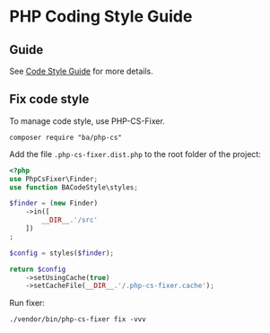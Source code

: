 # PHP Coding Style Guide

## Guide

See [Code Style Guide](code-style-guide.md) for more details.

## Fix code style

To manage code style, use PHP-CS-Fixer.

```shell
composer require "ba/php-cs"
```

Add the file `.php-cs-fixer.dist.php` to the root folder of the project:

```php
<?php
use PhpCsFixer\Finder;
use function BACodeStyle\styles;

$finder = (new Finder)
    ->in([
        __DIR__.'/src'
    ])
;

$config = styles($finder);

return $config
    ->setUsingCache(true)
    ->setCacheFile(__DIR__.'/.php-cs-fixer.cache');
```

Run fixer:

```shell
./vendor/bin/php-cs-fixer fix -vvv
```

